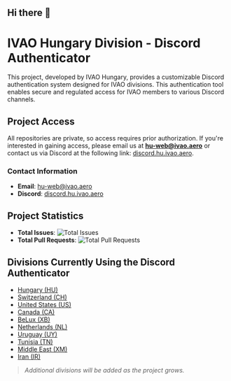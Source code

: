 ## Hi there 👋

# IVAO Hungary Division - Discord Authenticator

This project, developed by IVAO Hungary, provides a customizable Discord authentication system designed for IVAO divisions. This authentication tool enables secure and regulated access for IVAO members to various Discord channels.

## Project Access

All repositories are private, so access requires prior authorization. If you're interested in gaining access, please email us at **hu-web@ivao.aero** or contact us via Discord at the following link: [discord.hu.ivao.aero](https://discord.hu.ivao.aero).

### Contact Information
- **Email**: [hu-web@ivao.aero](mailto:hu-web@ivao.aero)
- **Discord**: [discord.hu.ivao.aero](https://discord.hu.ivao.aero)

## Project Statistics

- **Total Issues**: ![Total Issues](https://img.shields.io/badge/issues-6-blue)
- **Total Pull Requests**: ![Total Pull Requests](https://img.shields.io/badge/pull%20requests-18-blue)

## Divisions Currently Using the Discord Authenticator

- [Hungary (HU)](https://discord.hu.ivao.aero)
- [Switzerland (CH)](https://discord.ch.ivao.aero)
- [United States (US)](https://discord.us.ivao.aero)
- [Canada (CA)](https://discord.ca.ivao.aero)
- [BeLux (XB)](https://discord.xb.ivao.aero)
- [Netherlands (NL)](https://discord.nl.ivao.aero)
- [Uruguay (UY)](https://discord.uy.ivao.aero)
- [Tunisia (TN)](https://discord.tn.ivao.aero)
- [Middle East (XM)](https://discord.xm.ivao.aero)
- [Iran (IR)](https://discord.ir.ivao.aero)

> _Additional divisions will be added as the project grows._

